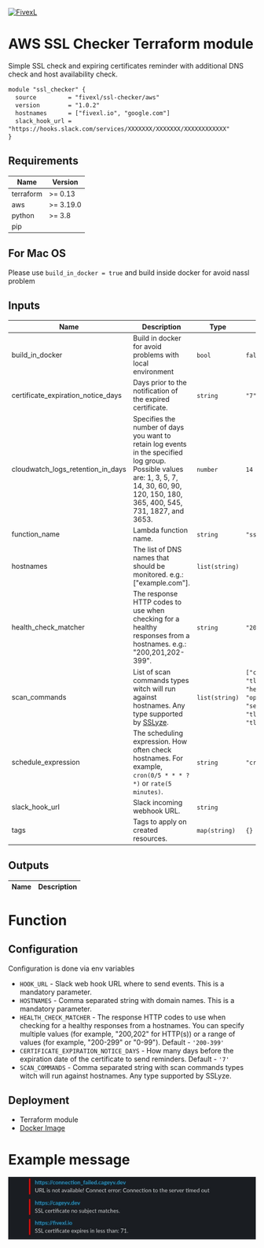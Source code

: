 [![FivexL](https://releases.fivexl.io/fivexlbannergit.jpg)](https://fivexl.io/)

# AWS SSL Checker Terraform module

Simple SSL check and expiring certificates reminder with additional DNS check and host availability check.

```hcl
module "ssl_checker" {
  source         = "fivexl/ssl-checker/aws"
  version        = "1.0.2"
  hostnames      = ["fivexl.io", "google.com"]
  slack_hook_url = "https://hooks.slack.com/services/XXXXXXX/XXXXXXX/XXXXXXXXXXXX"
}
```

## Requirements

| Name | Version |
|------|---------|
| terraform | >= 0.13 |
| aws | >= 3.19.0 |
| python | >= 3.8 |
| pip | |

## For Mac OS
Please use `build_in_docker = true` and build inside docker for avoid nassl problem

## Inputs

| Name | Description | Type | Default | Required |
|------|-------------|------|---------|:--------:|
| build_in_docker | Build in docker for avoid problems with local environment | `bool` | `false` | no |
| certificate_expiration_notice_days | Days prior to the notification of the expired certificate. | `string` | `"7"` | no |
| cloudwatch_logs_retention_in_days | Specifies the number of days you want to retain log events in the specified log group. Possible values are: 1, 3, 5, 7, 14, 30, 60, 90, 120, 150, 180, 365, 400, 545, 731, 1827, and 3653. | `number` | `14` | no |
| function_name | Lambda function name. | `string` | `"ssl-checker"` | no |
| hostnames | The list of DNS names that should be monitored. e.g.: [\"example.com\"]. | `list(string)` | | yes |
| health_check_matcher | The response HTTP codes to use when checking for a healthy responses from a hostnames. e.g.: \"200,201,202-399\". | `string` | `"200-399"` | no |
| scan_commands | List of scan commands types witch will run against hostnames. Any type supported by [SSLyze](https://nabla-c0d3.github.io/sslyze/documentation/available-scan-commands.html). | `list(string)` | `["certificate_info", "robot", "tls_compression", "tls_fallback_scsv", "heartbleed","http_headers", "openssl_ccs_injection", "session_renegotiation", "tls_1_1_cipher_suites","tls_1_2_cipher_suites", "tls_1_3_cipher_suites"]` | no |
| schedule_expression | The scheduling expression. How often check hostnames. For example, `cron(0/5 * * * ? *)` or `rate(5 minutes)`. | `string` | `"cron(0/5 * * * ? *)"` | no |
| slack_hook_url | Slack incoming webhook URL. | `string` | | yes |
| tags | Tags to apply on created resources. | `map(string)` | `{}` | no |

## Outputs

| Name | Description |
|------|-------------|

# Function 

## Configuration

Configuration is done via env variables

* `HOOK_URL` - Slack web hook URL where to send events. This is a mandatory parameter.
* `HOSTNAMES` - Comma separated string with domain names. This is a mandatory parameter.
* `HEALTH_CHECK_MATCHER` -  The response HTTP codes to use when checking for a healthy responses from a hostnames. You can specify multiple values (for example, "200,202" for HTTP(s)) or a range of values (for example, "200-299" or "0-99"). Default - `'200-399'`
* `CERTIFICATE_EXPIRATION_NOTICE_DAYS` -  How many days before the expiration date of the certificate to send reminders. Default - `'7'`
* `SCAN_COMMANDS` - Comma separated string with scan commands types witch will run against hostnames. Any type supported by SSLyze.

## Deployment

- Terraform module
- [Docker Image](https://hub.docker.com/r/fivexl/terraform-aws-ssl-checker)

# Example message

![Example](doc/example.jpg)
